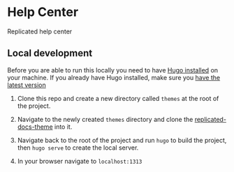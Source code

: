 # Help Center
Replicated help center


## Local development

Before you are able to run this locally you need to have [Hugo installed](https://gohugo.io/getting-started/installing/) on your machine. If you already have Hugo installed, make sure you [have the latest version](https://gohugo.io/getting-started/installing/#upgrade-hugo)

1. Clone this repo and create a new directory called `themes` at the root of the project.

2. Navigate to the newly created `themes` directory and clone the [replicated-docs-theme](https://github.com/replicatedhq/replicated-docs-theme) into it.

3. Navigate back to the root of the project and run `hugo` to build the project, then `hugo serve` to create the local server.

4. In your browser navigate to `localhost:1313`